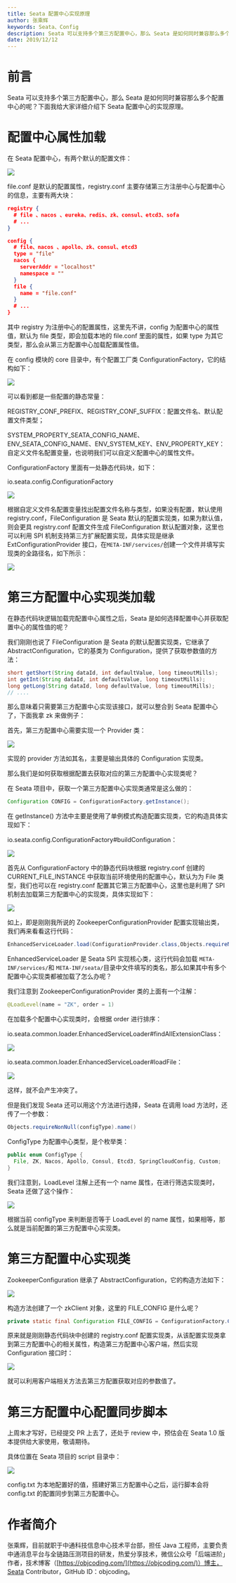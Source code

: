```yaml
---
title: Seata 配置中心实现原理
author: 张乘辉
keywords: Seata、Config
description: Seata 可以支持多个第三方配置中心，那么 Seata 是如何同时兼容那么多个配置中心的呢？
date: 2019/12/12
---
```


# 前言
Seata 可以支持多个第三方配置中心，那么 Seata 是如何同时兼容那么多个配置中心的呢？下面我给大家详细介绍下 Seata 配置中心的实现原理。


# 配置中心属性加载

在 Seata 配置中心，有两个默认的配置文件：

![](https://gitee.com/objcoding/md-picture/raw/master/img/20191211193041.png)

file.conf 是默认的配置属性，registry.conf 主要存储第三方注册中心与配置中心的信息，主要有两大块：

```json
registry {
  # file 、nacos 、eureka、redis、zk、consul、etcd3、sofa
  # ...
}

config {
  # file、nacos 、apollo、zk、consul、etcd3
  type = "file"
  nacos {
    serverAddr = "localhost"
    namespace = ""
  }
  file {
    name = "file.conf"
  }
  # ...
}
```

其中 registry 为注册中心的配置属性，这里先不讲，config 为配置中心的属性值，默认为 file 类型，即会加载本地的 file.conf 里面的属性，如果 type 为其它类型，那么会从第三方配置中心加载配置属性值。

在 config 模块的 core 目录中，有个配置工厂类 ConfigurationFactory，它的结构如下：

![](https://gitee.com/objcoding/md-picture/raw/master/img/20191210211022.png)

可以看到都是一些配置的静态常量：

REGISTRY_CONF_PREFIX、REGISTRY_CONF_SUFFIX：配置文件名、默认配置文件类型；

SYSTEM_PROPERTY_SEATA_CONFIG_NAME、ENV_SEATA_CONFIG_NAME、ENV_SYSTEM_KEY、ENV_PROPERTY_KEY：自定义文件名配置变量，也说明我们可以自定义配置中心的属性文件。

ConfigurationFactory 里面有一处静态代码块，如下：

io.seata.config.ConfigurationFactory

![](https://gitee.com/objcoding/md-picture/raw/master/img/20191211102702.png)

根据自定义文件名配置变量找出配置文件名称与类型，如果没有配置，默认使用 registry.conf，FileConfiguration 是 Seata 默认的配置实现类，如果为默认值，则会更具  registry.conf 配置文件生成 FileConfiguration 默认配置对象，这里也可以利用 SPI 机制支持第三方扩展配置实现，具体实现是继承 ExtConfigurationProvider 接口，在`META-INF/services/`创建一个文件并填写实现类的全路径名，如下所示：

![](https://gitee.com/objcoding/md-picture/raw/master/img/20191211194643.png)



# 第三方配置中心实现类加载

在静态代码块逻辑加载完配置中心属性之后，Seata 是如何选择配置中心并获取配置中心的属性值的呢？

我们刚刚也说了 FileConfiguration 是 Seata 的默认配置实现类，它继承了 AbstractConfiguration，它的基类为 Configuration，提供了获取参数值的方法：

```java
short getShort(String dataId, int defaultValue, long timeoutMills);
int getInt(String dataId, int defaultValue, long timeoutMills);
long getLong(String dataId, long defaultValue, long timeoutMills);
// ....
```

那么意味着只需要第三方配置中心实现该接口，就可以整合到 Seata 配置中心了，下面我拿 zk 来做例子：

首先，第三方配置中心需要实现一个 Provider 类：

![](https://gitee.com/objcoding/md-picture/raw/master/img/20191211200155.png)

实现的 provider 方法如其名，主要是输出具体的 Configuration 实现类。

那么我们是如何获取根据配置去获取对应的第三方配置中心实现类呢？

在 Seata 项目中，获取一个第三方配置中心实现类通常是这么做的：

```java
Configuration CONFIG = ConfigurationFactory.getInstance();
```

在 getInstance() 方法中主要是使用了单例模式构造配置实现类，它的构造具体实现如下：

io.seata.config.ConfigurationFactory#buildConfiguration：

![](https://gitee.com/objcoding/md-picture/raw/master/img/20191211102905.png)

首先从 ConfigurationFactory 中的静态代码块根据 registry.conf 创建的 CURRENT_FILE_INSTANCE 中获取当前环境使用的配置中心，默认为为 File 类型，我们也可以在 registry.conf 配置其它第三方配置中心，这里也是利用了 SPI 机制去加载第三方配置中心的实现类，具体实现如下：

![](https://gitee.com/objcoding/md-picture/raw/master/img/20191211205127.png)

如上，即是刚刚我所说的 ZookeeperConfigurationProvider 配置实现输出类，我们再来看看这行代码：

```java
EnhancedServiceLoader.load(ConfigurationProvider.class,Objects.requireNonNull(configType).name()).provide();
```

EnhancedServiceLoader 是 Seata SPI 实现核心类，这行代码会加载 `META-INF/services/`和 `META-INF/seata/`目录中文件填写的类名，那么如果其中有多个配置中心实现类都被加载了怎么办呢？

我们注意到 ZookeeperConfigurationProvider 类的上面有一个注解：

```java
@LoadLevel(name = "ZK", order = 1)
```

在加载多个配置中心实现类时，会根据 order 进行排序：

io.seata.common.loader.EnhancedServiceLoader#findAllExtensionClass：

![](https://gitee.com/objcoding/md-picture/raw/master/img/20191211210438.png)

io.seata.common.loader.EnhancedServiceLoader#loadFile：

![](https://gitee.com/objcoding/md-picture/raw/master/img/20191211210347.png)

这样，就不会产生冲突了。

但是我们发现 Seata 还可以用这个方法进行选择，Seata 在调用 load 方法时，还传了一个参数：

```java
Objects.requireNonNull(configType).name()
```

ConfigType 为配置中心类型，是个枚举类：

```java
public enum ConfigType {
  File, ZK, Nacos, Apollo, Consul, Etcd3, SpringCloudConfig, Custom;
}
```

我们注意到，LoadLevel 注解上还有一个 name 属性，在进行筛选实现类时，Seata 还做了这个操作：

![](https://gitee.com/objcoding/md-picture/raw/master/img/20191211211210.png)

根据当前 configType 来判断是否等于 LoadLevel 的 name 属性，如果相等，那么就是当前配置的第三方配置中心实现类。



# 第三方配置中心实现类

ZookeeperConfiguration 继承了 AbstractConfiguration，它的构造方法如下：

![](https://gitee.com/objcoding/md-picture/raw/master/img/20191211202510.png)

构造方法创建了一个 zkClient 对象，这里的 FILE_CONFIG 是什么呢？

```java
private static final Configuration FILE_CONFIG = ConfigurationFactory.CURRENT_FILE_INSTANCE;
```

原来就是刚刚静态代码块中创建的 registry.conf 配置实现类，从该配置实现类拿到第三方配置中心的相关属性，构造第三方配置中心客户端，然后实现 Configuration 接口时：

![](https://gitee.com/objcoding/md-picture/raw/master/img/20191211203735.png)

就可以利用客户端相关方法去第三方配置获取对应的参数值了。



# 第三方配置中心配置同步脚本

上周末才写好，已经提交 PR 上去了，还处于 review 中，预估会在 Seata 1.0 版本提供给大家使用，敬请期待。

具体位置在 Seata 项目的 script 目录中：

![](https://gitee.com/objcoding/md-picture/raw/master/img/20191211212141.png)

config.txt 为本地配置好的值，搭建好第三方配置中心之后，运行脚本会将 config.txt 的配置同步到第三方配置中心。


# 作者简介

张乘辉，目前就职于中通科技信息中心技术平台部，担任 Java 工程师，主要负责中通消息平台与全链路压测项目的研发，热爱分享技术，微信公众号「后端进阶」作者，技术博客（[https://objcoding.com/](https://objcoding.com/)）博主，Seata Contributor，GitHub ID：objcoding。